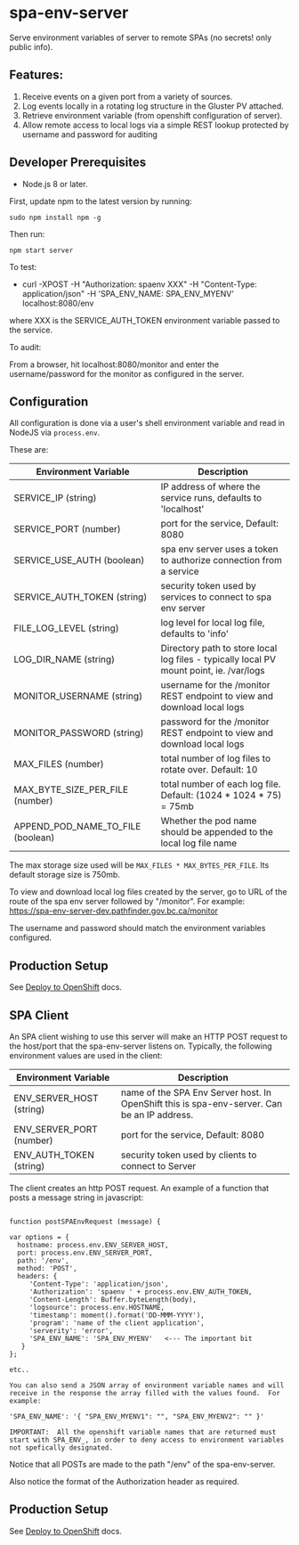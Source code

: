 
# spa-env-server

Serve environment variables of server to remote SPAs (no secrets! only public info).


## Features:

1.  Receive events on a given port from a variety of sources.
2.  Log events locally in a rotating log structure in the Gluster PV attached.
3.  Retrieve environment variable (from openshift configuration of server).
4.  Allow remote access to local logs via a simple REST lookup protected by username and password for auditing


## Developer Prerequisites

* Node.js 8 or later.

First, update npm to the latest version by running:

    sudo npm install npm -g

Then run:

    npm start server

To test:

 * curl -XPOST -H "Authorization: spaenv XXX" -H "Content-Type: application/json" -H 'SPA_ENV_NAME: SPA_ENV_MYENV' localhost:8080/env

 where XXX is the SERVICE_AUTH_TOKEN environment variable passed to the service.

To audit:

From a browser, hit localhost:8080/monitor and enter the username/password for the monitor as configured in the server.


## Configuration

All configuration is done via a user's shell environment variable and read in NodeJS via `process.env`.

These are:

| Environment Variable  | Description |
| --------------------- | ------------- |
| SERVICE_IP (string)           | IP address of where the service runs, defaults to 'localhost' | 
| SERVICE_PORT (number)         | port for the service, Default: 8080 | 
| SERVICE_USE_AUTH  (boolean)   | spa env server uses a token to authorize connection from a service | 
| SERVICE_AUTH_TOKEN   (string) | security token used by services to connect to spa env server |
| FILE_LOG_LEVEL  (string)      | log level for local log file, defaults to 'info' |
| LOG_DIR_NAME  (string)        | Directory path to store local log files - typically local PV mount point, ie. /var/logs |
| MONITOR_USERNAME  (string)    | username for the /monitor REST endpoint to view and download local logs |
| MONITOR_PASSWORD  (string)    | password for the /monitor REST endpoint to view and download local logs |
| MAX_FILES  (number)           | total number of log files to rotate over. Default: 10 |
| MAX_BYTE_SIZE_PER_FILE  (number) | total number of each log file. Default: (1024 * 1024 * 75) = 75mb |
| APPEND_POD_NAME_TO_FILE (boolean) | Whether the pod name should be appended to the local log file name |

The max storage size used will be `MAX_FILES * MAX_BYTES_PER_FILE`. Its default storage size is 750mb.

To view and download local log files created by the server, go to URL of the route of the spa env server followed by "/monitor".  For example:  https://spa-env-server-dev.pathfinder.gov.bc.ca/monitor

The username and password should match the environment variables configured.

## Production Setup

See [Deploy to OpenShift](openshift/README.md) docs.


## SPA Client

An SPA client wishing to use this server will make an HTTP POST request to the host/port that the spa-env-server listens on.  Typically, the following environment values are used in the client:

| Environment Variable  | Description |
| --------------------- | ------------- |
| ENV_SERVER_HOST (string)	| name of the SPA Env Server host. In OpenShift this is spa-env-server. Can be an IP address.|
| ENV_SERVER_PORT (number)	| port for the service, Default: 8080|
| ENV_AUTH_TOKEN (string)| 	security token used by clients to connect to Server|
 	 
The client creates an http POST request.  An example of a function that posts a message string in javascript:

```

function postSPAEnvRequest (message) {

var options = {
  hostname: process.env.ENV_SERVER_HOST,
  port: process.env.ENV_SERVER_PORT,
  path: '/env',
  method: 'POST',
  headers: {
     'Content-Type': 'application/json',
     'Authorization': 'spaenv ' + process.env.ENV_AUTH_TOKEN,
     'Content-Length': Buffer.byteLength(body),
     'logsource': process.env.HOSTNAME,
     'timestamp': moment().format('DD-MMM-YYYY'),
     'program': 'name of the client application',
     'serverity': 'error',
     'SPA_ENV_NAME': 'SPA_ENV_MYENV'   <--- The important bit
   }
};

etc..

You can also send a JSON array of environment variable names and will receive in the response the array filled with the values found.  For example:

'SPA_ENV_NAME': '{ "SPA_ENV_MYENV1": "", "SPA_ENV_MYENV2": "" }'

IMPORTANT:  All the openshift variable names that are returned must start with SPA_ENV_, in order to deny access to environment variables not spefically designated.

```
 

Notice that all POSTs are made to the path "/env" of the spa-env-server.

Also notice the format of the Authorization header as required.

## Production Setup

See [Deploy to OpenShift](openshift/README.md) docs.

